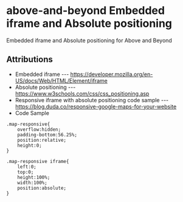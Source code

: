 # above-and-beyond Embedded iframe and Absolute positioning
Embedded iframe and Absolute positioning for Above and Beyond

## Attributions
- Embedded iframe --- https://developer.mozilla.org/en-US/docs/Web/HTML/Element/iframe
- Absolute positioning --- https://www.w3schools.com/css/css_positioning.asp
- Responsive iframe with absolute positioning code sample --- https://blog.duda.co/responsive-google-maps-for-your-website
- Code Sample
```
.map-responsive{
    overflow:hidden;
    padding-bottom:56.25%;
    position:relative;
    height:0;
}

.map-responsive iframe{
    left:0;
    top:0;
    height:100%;
    width:100%;
    position:absolute;
}
``` 